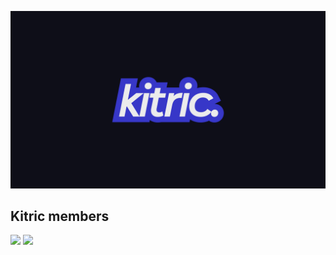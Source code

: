 ![Header](https://github.com/kitric/.github/blob/main/profile/kitric_header.png?raw=true)

## Kitric members
<div>
<a href="https://github.com/crxssed7"><img src="https://github.com/crxssed7.png" width=100 height=auto /></a>
<a href="https://github.com/nordic16"><img src="https://github.com/nordic16.png" width=100 height=auto /></a>
</div>
